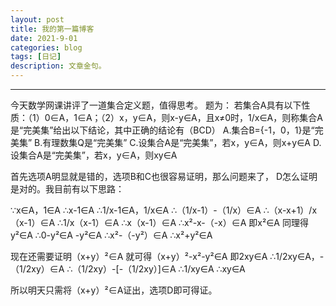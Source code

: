 ```yaml
---
layout: post
title: 我的第一篇博客
date: 2021-9-01
categories: blog
tags: [日记]
description: 文章金句。
---
```

---


今天数学网课讲评了一道集合定义题，值得思考。
题为：
若集合A具有以下性质：（1）0∈A，1∈A；（2）x，y∈A，则x-y∈A，且x≠0时，1/x∈A，则称集合A是“完美集”给出以下结论，其中正确的结论有（BCD）
A.集合B={-1，0，1}是“完美集”
B.有理数集Q是“完美集”
C.设集合A是“完美集”，若x，y∈A，则x+y∈A
D.设集合A是“完美集”，若x，y∈A，则xy∈A

首先选项A明显就是错的，选项B和C也很容易证明，那么问题来了，
D怎么证明是对的。我目前有以下思路：

∵x∈A，1∈A
∴x-1∈A
∴1/x-1∈A，1/x∈A
∴（1/x-1）-（1/x）∈A
∴（x-x+1）/x（x-1）∈A
∴1/x（x-1）∈A
∴x（x-1）∈A
∴x²-x-（-x）∈A
即x²∈A
同理得y²∈A
∴0-y²∈A
-y²∈A
∴x²-（-y²）∈A
∴x²+y²∈A

现在还需要证明（x+y）²∈A
就可得（x+y）²-x²-y²∈A
即2xy∈A
∴1/2xy∈A，-（1/2xy）∈A
∴（1/2xy）-[-（1/2xy）]∈A
∴1/xy∈A
∴xy∈A

所以明天只需将（x+y）²∈A证出，选项D即可得证。

